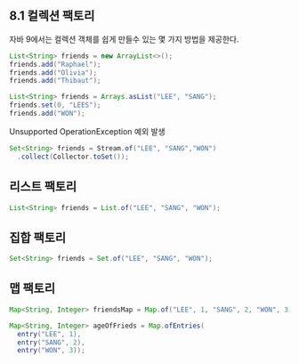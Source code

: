 ## 8.1 컬렉션 팩토리

자바 9에서는 컬렉션 객체를 쉽게 만들수 있는 몇 가지 방법을 제공한다.

```java
List<String> friends = new ArrayList<>();
friends.add("Raphael");
friends.add("Olivia");
friends.add("Thibaut");
```

```java
List<String> friends = Arrays.asList("LEE", "SANG");
friends.set(0, "LEES");
friends.add("WON");
```

Unsupported OperationException 예외 발생

```java
Set<String> friends = Stream.of("LEE", "SANG","WON")
  .collect(Collector.toSet());
```


## 리스트 팩토리

```java
List<String> friends = List.of("LEE", "SANG", "WON");
```


## 집합 팩토리

```java
Set<String> friends = Set.of("LEE", "SANG", "WON");
```

## 맵 팩토리


```java
Map<String, Integer> friendsMap = Map.of("LEE", 1, "SANG", 2, "WON", 3);
```

```java
Map<String, Integer> ageOfFrieds = Map.ofEntries(
  entry("LEE", 1),
  entry("SANG", 2),
  entry("WON", 3));
```
